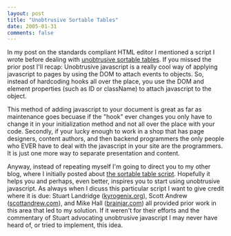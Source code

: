 ```yaml
---
layout: post
title: "Unobtrusive Sortable Tables"
date: 2005-01-31
comments: false
---
```

In my post on the standards compliant HTML editor I mentioned a script I wrote
before dealing with [unobtrusive sortable
tables](http://rawlinson.us/blog/index.php?p=147 "unobtrusive sortable tables"
). If you missed the prior post I'll recap: Unobtrusive javascript is a really
cool way of applying javascript to pages by using the DOM to attach events to
objects. So, instead of hardcoding hooks all over the place, you use the DOM
and element properties (such as ID or className) to attach javascript to the
object.  
  
This method of adding javascript to your document is great as far as
maintenance goes becuase if the "hook" ever changes you only have to change it
in your initialization method and not all over the place with your code.
Secondly, if your lucky enough to work in a shop that has page designers,
content authors, and then backend programmers the only people who EVER have to
deal with the javascript in your site are the programmers. It is just one more
way to separate presentation and content.  
  
Anyway, instead of repeating myself I'm going to direct you to my other blog,
where I initially posted about [the sortable table
script](http://rawlinson.us/blog/index.php?p=147 "unobtrusive sortable tables"
). Hopefully it helps you and perhaps, even better, inspires you to start
using unobtrusive javascript. As always when I dicuss this particular script I
want to give credit where it is due: Stuart Landridge
([kyrogenix.org](http://kyrogenix.org/)), Scott Andrew
([scottandrew.com](http://scottandrew.com/)), and Mike Hall
([brainjar.com](http://brainjar.com/)) all provided prior work in this area
that led to my solution. If it weren't for their efforts and the commentary of
Stuart advocating unobtrusive javascript I may never have heard of, or tried
to implement, this idea.

